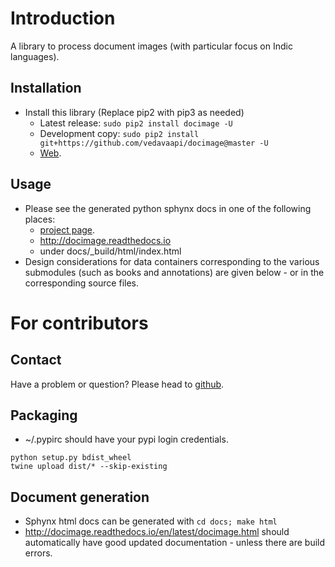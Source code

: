 # Introduction
A library to process document images (with particular focus on Indic languages).

## Installation
- Install this library (Replace pip2 with pip3 as needed)
    - Latest release: `sudo pip2 install docimage -U`
    - Development copy: `sudo pip2 install git+https://github.com/vedavaapi/docimage@master -U`
    - [Web](https://pypi.python.org/pypi/docimage).

## Usage
- Please see the generated python sphynx docs in one of the following places:
    - [project page](https://vedavaapi.github.io/docimage/build/html/docimage.html).
    - http://docimage.readthedocs.io
    - under docs/_build/html/index.html
- Design considerations for data containers corresponding to the various submodules (such as books and annotations) are given below - or in the corresponding source files.

# For contributors
## Contact
Have a problem or question? Please head to [github](https://github.com/vedavaapi/docimage).

## Packaging
* ~/.pypirc should have your pypi login credentials.
```
python setup.py bdist_wheel
twine upload dist/* --skip-existing
```

## Document generation
- Sphynx html docs can be generated with `cd docs; make html`
- http://docimage.readthedocs.io/en/latest/docimage.html should automatically have good updated documentation - unless there are build errors.
